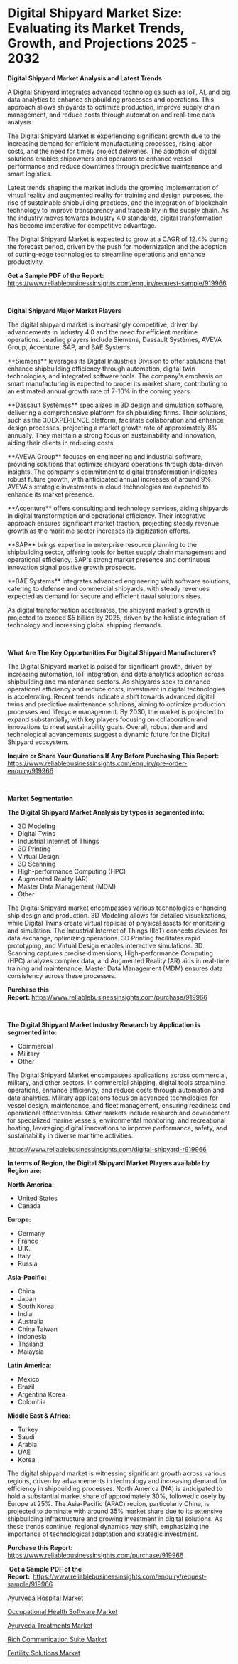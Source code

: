 <p><h1>Digital Shipyard Market Size: Evaluating its Market Trends, Growth, and Projections 2025 - 2032</h1></p><p><strong>Digital Shipyard Market Analysis and Latest Trends</strong></p>
<p><p>A Digital Shipyard integrates advanced technologies such as IoT, AI, and big data analytics to enhance shipbuilding processes and operations. This approach allows shipyards to optimize production, improve supply chain management, and reduce costs through automation and real-time data analysis. </p><p>The Digital Shipyard Market is experiencing significant growth due to the increasing demand for efficient manufacturing processes, rising labor costs, and the need for timely project deliveries. The adoption of digital solutions enables shipowners and operators to enhance vessel performance and reduce downtimes through predictive maintenance and smart logistics. </p><p>Latest trends shaping the market include the growing implementation of virtual reality and augmented reality for training and design purposes, the rise of sustainable shipbuilding practices, and the integration of blockchain technology to improve transparency and traceability in the supply chain. As the industry moves towards Industry 4.0 standards, digital transformation has become imperative for competitive advantage. </p><p>The Digital Shipyard Market is expected to grow at a CAGR of 12.4% during the forecast period, driven by the push for modernization and the adoption of cutting-edge technologies to streamline operations and enhance productivity.</p></p>
<p><strong>Get a Sample PDF of the Report:&nbsp;</strong> <a href="https://www.reliablebusinessinsights.com/enquiry/request-sample/919966?utm_campaign=63&utm_medium=2&utm_source=Github&utm_content=ia&utm_term=07032025&utm_id=digital-shipyard">https://www.reliablebusinessinsights.com/enquiry/request-sample/919966</a></p>
<p>&nbsp;</p>
<p><strong>Digital Shipyard Major Market Players</strong></p>
<p><p>The digital shipyard market is increasingly competitive, driven by advancements in Industry 4.0 and the need for efficient maritime operations. Leading players include Siemens, Dassault Systèmes, AVEVA Group, Accenture, SAP, and BAE Systems.</p><p>**Siemens** leverages its Digital Industries Division to offer solutions that enhance shipbuilding efficiency through automation, digital twin technologies, and integrated software tools. The company's emphasis on smart manufacturing is expected to propel its market share, contributing to an estimated annual growth rate of 7-10% in the coming years.</p><p>**Dassault Systèmes** specializes in 3D design and simulation software, delivering a comprehensive platform for shipbuilding firms. Their solutions, such as the 3DEXPERIENCE platform, facilitate collaboration and enhance design processes, projecting a market growth rate of approximately 8% annually. They maintain a strong focus on sustainability and innovation, aiding their clients in reducing costs.</p><p>**AVEVA Group** focuses on engineering and industrial software, providing solutions that optimize shipyard operations through data-driven insights. The company's commitment to digital transformation indicates robust future growth, with anticipated annual increases of around 9%. AVEVA's strategic investments in cloud technologies are expected to enhance its market presence.</p><p>**Accenture** offers consulting and technology services, aiding shipyards in digital transformation and operational efficiency. Their integrative approach ensures significant market traction, projecting steady revenue growth as the maritime sector increases its digitization efforts.</p><p>**SAP** brings expertise in enterprise resource planning to the shipbuilding sector, offering tools for better supply chain management and operational efficiency. SAP's strong market presence and continuous innovation signal positive growth prospects.</p><p>**BAE Systems** integrates advanced engineering with software solutions, catering to defense and commercial shipyards, with steady revenues expected as demand for secure and efficient naval solutions rises.</p><p>As digital transformation accelerates, the shipyard market's growth is projected to exceed $5 billion by 2025, driven by the holistic integration of technology and increasing global shipping demands.</p></p>
<p>&nbsp;</p>
<p><strong>What Are The Key Opportunities For Digital Shipyard Manufacturers?</strong></p>
<p><p>The Digital Shipyard market is poised for significant growth, driven by increasing automation, IoT integration, and data analytics adoption across shipbuilding and maintenance sectors. As shipyards seek to enhance operational efficiency and reduce costs, investment in digital technologies is accelerating. Recent trends indicate a shift towards advanced digital twins and predictive maintenance solutions, aiming to optimize production processes and lifecycle management. By 2030, the market is projected to expand substantially, with key players focusing on collaboration and innovations to meet sustainability goals. Overall, robust demand and technological advancements suggest a dynamic future for the Digital Shipyard ecosystem.</p></p>
<p><strong>Inquire or Share Your Questions If Any Before Purchasing This Report:</strong> <a href="https://www.reliablebusinessinsights.com/enquiry/pre-order-enquiry/919966?utm_campaign=63&utm_medium=2&utm_source=Github&utm_content=ia&utm_term=07032025&utm_id=digital-shipyard">https://www.reliablebusinessinsights.com/enquiry/pre-order-enquiry/919966</a></p>
<p>&nbsp;</p>
<p><strong>Market Segmentation</strong></p>
<p><strong>The Digital Shipyard Market Analysis by types is segmented into:</strong></p>
<p><ul><li>3D Modeling</li><li>Digital Twins</li><li>Industrial Internet of Things</li><li>3D Printing</li><li>Virtual Design</li><li>3D Scanning</li><li>High-performance Computing (HPC)</li><li>Augmented Reality (AR)</li><li>Master Data Management (MDM)</li><li>Other</li></ul></p>
<p><p>The Digital Shipyard market encompasses various technologies enhancing ship design and production. 3D Modeling allows for detailed visualizations, while Digital Twins create virtual replicas of physical assets for monitoring and simulation. The Industrial Internet of Things (IIoT) connects devices for data exchange, optimizing operations. 3D Printing facilitates rapid prototyping, and Virtual Design enables interactive simulations. 3D Scanning captures precise dimensions, High-performance Computing (HPC) analyzes complex data, and Augmented Reality (AR) aids in real-time training and maintenance. Master Data Management (MDM) ensures data consistency across these processes.</p></p>
<p><strong>Purchase this Report:&nbsp;</strong><a href="https://www.reliablebusinessinsights.com/purchase/919966?utm_campaign=63&utm_medium=2&utm_source=Github&utm_content=ia&utm_term=07032025&utm_id=digital-shipyard">https://www.reliablebusinessinsights.com/purchase/919966</a></p>
<p>&nbsp;</p>
<p><strong>The Digital Shipyard Market Industry Research by Application is segmented into:</strong></p>
<p><ul><li>Commercial</li><li>Military</li><li>Other</li></ul></p>
<p><p>The Digital Shipyard Market encompasses applications across commercial, military, and other sectors. In commercial shipping, digital tools streamline operations, enhance efficiency, and reduce costs through automation and data analytics. Military applications focus on advanced technologies for vessel design, maintenance, and fleet management, ensuring readiness and operational effectiveness. Other markets include research and development for specialized marine vessels, environmental monitoring, and recreational boating, leveraging digital innovations to improve performance, safety, and sustainability in diverse maritime activities.</p></p>
<p><a href="https://www.reliablebusinessinsights.com/digital-shipyard-r919966?utm_campaign=63&utm_medium=2&utm_source=Github&utm_content=ia&utm_term=07032025&utm_id=digital-shipyard">&nbsp;https://www.reliablebusinessinsights.com/digital-shipyard-r919966</a></p>
<p><strong>In terms of Region, the Digital Shipyard Market Players available by Region are:</strong></p>
<p>
    <p> <strong> North America: </strong>
        <ul>
            <li>United States</li>
            <li>Canada</li>
        </ul>
        </p> 
    <p> <strong> Europe: </strong>
        <ul>
            <li>Germany</li>
            <li>France</li>
            <li>U.K.</li>
            <li>Italy</li>
            <li>Russia</li>
        </ul>
        </p> 
    <p> <strong> Asia-Pacific: </strong>
        <ul>
            <li>China</li>
            <li>Japan</li>
            <li>South Korea</li>
            <li>India</li>
            <li>Australia</li>
            <li>China Taiwan</li>
            <li>Indonesia</li>
            <li>Thailand</li>
            <li>Malaysia</li>
        </ul>
        </p> 
    <p> <strong> Latin America: </strong>
        <ul>
            <li>Mexico</li>
            <li>Brazil</li>
            <li>Argentina Korea</li>
            <li>Colombia</li>
        </ul>
        </p> 
    <p> <strong> Middle East & Africa: </strong>
        <ul>
            <li>Turkey</li>
            <li>Saudi</li>
            <li>Arabia</li>
            <li>UAE</li>
            <li>Korea</li>
        </ul>
    </p>
    </p>
<p><p>The digital shipyard market is witnessing significant growth across various regions, driven by advancements in technology and increasing demand for efficiency in shipbuilding processes. North America (NA) is anticipated to hold a substantial market share of approximately 30%, followed closely by Europe at 25%. The Asia-Pacific (APAC) region, particularly China, is projected to dominate with around 35% market share due to its extensive shipbuilding infrastructure and growing investment in digital solutions. As these trends continue, regional dynamics may shift, emphasizing the importance of technological adaptation and strategic investment.</p></p>
<p><strong>Purchase this Report: </strong><a href="https://www.reliablebusinessinsights.com/purchase/919966?utm_campaign=63&utm_medium=2&utm_source=Github&utm_content=ia&utm_term=07032025&utm_id=digital-shipyard">https://www.reliablebusinessinsights.com/purchase/919966</a></p>
<p>&nbsp;<strong>Get a Sample PDF of the Report:&nbsp;&nbsp;</strong><a href="https://www.reliablebusinessinsights.com/enquiry/request-sample/919966?utm_campaign=63&utm_medium=2&utm_source=Github&utm_content=ia&utm_term=07032025&utm_id=digital-shipyard">https://www.reliablebusinessinsights.com/enquiry/request-sample/919966</a></p>
<p><strong></strong></p>
<p><p><a href="https://github.com/kaniselway4c/Market-Research-Report-List-1/blob/main/ayurveda-hospital-market.md?utm_campaign=63&utm_medium=2&utm_source=Github&utm_content=ia&utm_term=07032025&utm_id=digital-shipyard">Ayurveda Hospital Market</a></p><p><a href="https://github.com/guzasbahsas/Market-Research-Report-List-1/blob/main/occupational-health-software-market.md?utm_campaign=63&utm_medium=2&utm_source=Github&utm_content=ia&utm_term=07032025&utm_id=digital-shipyard">Occupational Health Software Market</a></p><p><a href="https://github.com/steegwajma22/Market-Research-Report-List-1/blob/main/ayurveda-treatments-market.md?utm_campaign=63&utm_medium=2&utm_source=Github&utm_content=ia&utm_term=07032025&utm_id=digital-shipyard">Ayurveda Treatments Market</a></p><p><a href="https://github.com/nagateyisu29/Market-Research-Report-List-1/blob/main/rich-communication-suite-market.md?utm_campaign=63&utm_medium=2&utm_source=Github&utm_content=ia&utm_term=07032025&utm_id=digital-shipyard">Rich Communication Suite Market</a></p><p><a href="https://github.com/rokiahgrendy/Market-Research-Report-List-1/blob/main/fertility-solutions-market.md?utm_campaign=63&utm_medium=2&utm_source=Github&utm_content=ia&utm_term=07032025&utm_id=digital-shipyard">Fertility Solutions Market</a></p></p>